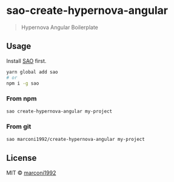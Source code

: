 # sao-create-hypernova-angular

> Hypernova Angular Boilerplate

## Usage

Install [SAO](https://github.com/saojs/sao) first.

```bash
yarn global add sao
# or
npm i -g sao
```

### From npm

```bash
sao create-hypernova-angular my-project
```

### From git

```bash
sao marconi1992/create-hypernova-angular my-project
```

## License

MIT &copy; [marconi1992](github.com/marconi1992)
